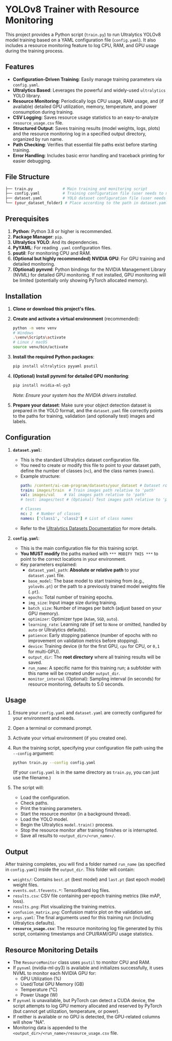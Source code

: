 # YOLOv8 Trainer with Resource Monitoring

This project provides a Python script (`train.py`) to run Ultralytics YOLOv8 model training based on a YAML configuration file (`config.yaml`). It also includes a resource monitoring feature to log CPU, RAM, and GPU usage during the training process.

## Features

*   **Configuration-Driven Training**: Easily manage training parameters via `config.yaml`.
*   **Ultralytics Based**: Leverages the powerful and widely-used `ultralytics` YOLO library.
*   **Resource Monitoring**: Periodically logs CPU usage, RAM usage, and (if available) detailed GPU utilization, memory, temperature, and power consumption during training.
*   **CSV Logging**: Saves resource usage statistics to an easy-to-analyze `resource_usage.csv` file.
*   **Structured Output**: Saves training results (model weights, logs, plots) and the resource monitoring log in a specified output directory, organized by run name.
*   **Path Checking**: Verifies that essential file paths exist before starting training.
*   **Error Handling**: Includes basic error handling and traceback printing for easier debugging.

## File Structure

```bash
├── train.py             # Main training and monitoring script
├── config.yaml          # Training configuration file (user needs to modify)
├── dataset.yaml         # YOLO dataset configuration file (user needs to modify or provide)
└── (your_dataset_folder) # Place according to the path in dataset.yaml
```

## Prerequisites

1.  **Python**: Python 3.8 or higher is recommended.
2.  **Package Manager**: `pip`.
3.  **Ultralytics YOLO**: And its dependencies.
4.  **PyYAML**: For reading `.yaml` configuration files.
5.  **psutil**: For monitoring CPU and RAM.
6.  **(Optional but highly recommended)** **NVIDIA GPU**: For GPU training and detailed monitoring.
7.  **(Optional)** **pynvml**: Python bindings for the NVIDIA Management Library (NVML) for detailed GPU monitoring. If not installed, GPU monitoring will be limited (potentially only showing PyTorch allocated memory).

## Installation

1.  **Clone or download this project's files.**

2.  **Create and activate a virtual environment** (recommended):
    ```bash
    python -m venv venv
    # Windows
    .\venv\Scripts\activate
    # Linux / macOS
    source venv/bin/activate
    ```

3.  **Install the required Python packages**:
    ```bash
    pip install ultralytics pyyaml psutil
    ```

4.  **(Optional) Install pynvml for detailed GPU monitoring**:
    ```bash
    pip install nvidia-ml-py3
    ```
    *Note: Ensure your system has the NVIDIA drivers installed.*

5.  **Prepare your dataset**: Make sure your object detection dataset is prepared in the YOLO format, and the `dataset.yaml` file correctly points to the paths for training, validation (and optionally test) images and labels.

## Configuration

1.  **`dataset.yaml`**:
    *   This is the standard Ultralytics dataset configuration file.
    *   You need to create or modify this file to point to your dataset path, define the number of classes (`nc`), and the class names (`names`).
    *   Example structure:
        ```yaml
        path: /content/ai-cam-program/datasets/your_dataset # Dataset root directory
        train: images/train  # Train images path relative to 'path'
        val: images/val    # Val images path relative to 'path'
        # test: images/test # (Optional) Test images path relative to 'path'

        # Classes
        nc: 2  # Number of classes
        names: ['class1', 'class2'] # List of class names
        ```
    *   Refer to the [Ultralytics Datasets Documentation](https://docs.ultralytics.com/datasets/) for more details.

2.  **`config.yaml`**:
    *   This is the main configuration file for this training script.
    *   **You MUST modify** the paths marked with `*** MODIFY THIS ***` to point to the correct locations in your environment.
    *   Key parameters explained:
        *   `dataset_yaml_path`: **Absolute or relative path** to your `dataset.yaml` file.
        *   `base_model`: The base model to start training from (e.g., `yolov8s.pt`) or the path to a previously trained model weights file (`.pt`).
        *   `epochs`: Total number of training epochs.
        *   `img_size`: Input image size during training.
        *   `batch_size`: Number of images per batch (adjust based on your GPU memory).
        *   `optimizer`: Optimizer type (`Adam`, `SGD`, `auto`).
        *   `learning_rate`: Learning rate (if set to `None` or omitted, handled by `auto` or Ultralytics defaults).
        *   `patience`: Early stopping patience (number of epochs with no improvement on validation metrics before stopping).
        *   `device`: Training device (`0` for the first GPU, `cpu` for CPU, or `0,1` for multi-GPU).
        *   `output_dir`: The **root directory** where all training results will be saved.
        *   `run_name`: A specific name for this training run; a subfolder with this name will be created under `output_dir`.
        *   `monitor_interval` (Optional): Sampling interval (in seconds) for resource monitoring, defaults to 5.0 seconds.

## Usage

1.  Ensure your `config.yaml` and `dataset.yaml` are correctly configured for your environment and needs.
2.  Open a terminal or command prompt.
3.  Activate your virtual environment (if you created one).
4.  Run the training script, specifying your configuration file path using the `--config` argument:

    ```bash
    python train.py --config config.yaml
    ```
    (If your `config.yaml` is in the same directory as `train.py`, you can just use the filename.)

5.  The script will:
    *   Load the configuration.
    *   Check paths.
    *   Print the training parameters.
    *   Start the resource monitor (in a background thread).
    *   Load the YOLO model.
    *   Begin the Ultralytics `model.train()` process.
    *   Stop the resource monitor after training finishes or is interrupted.
    *   Save all results to `<output_dir>/<run_name>/`.

## Output

After training completes, you will find a folder named `run_name` (as specified in `config.yaml`) inside the `output_dir`. This folder will contain:

*   `weights/`: Contains `best.pt` (best model) and `last.pt` (last epoch model) weight files.
*   `events.out.tfevents.*`: TensorBoard log files.
*   `results.csv`: CSV file containing per-epoch training metrics (like mAP, loss).
*   `results.png`: Plot visualizing the training metrics.
*   `confusion_matrix.png`: Confusion matrix plot on the validation set.
*   `args.yaml`: The final arguments used for this training run (including Ultralytics defaults).
*   **`resource_usage.csv`**: The resource monitoring log file generated by this script, containing timestamps and CPU/RAM/GPU usage statistics.

## Resource Monitoring Details

*   The `ResourceMonitor` class uses `psutil` to monitor CPU and RAM.
*   If `pynvml` (nvidia-ml-py3) is available and initializes successfully, it uses NVML to monitor each NVIDIA GPU for:
    *   GPU Utilization (%)
    *   Used/Total GPU Memory (GB)
    *   Temperature (°C)
    *   Power Usage (W)
*   If `pynvml` is unavailable, but PyTorch can detect a CUDA device, the script attempts to log GPU memory allocated and reserved by PyTorch (but cannot get utilization, temperature, or power).
*   If neither is available or no GPU is detected, the GPU-related columns will show "NA".
*   Monitoring data is appended to the `<output_dir>/<run_name>/resource_usage.csv` file.


